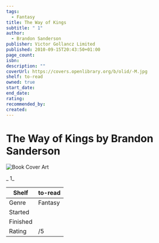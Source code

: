 ```yaml
---
tags:
  - Fantasy
title: The Way of Kings
subtitle: " 1"
author:
  - Brandon Sanderson
publisher: Victor Gollancz Limited
published: 2010-09-15T20:43:50+01:00
page_count:
isbn:
description: ""
coverUrl: https://covers.openlibrary.org/b/olid/-M.jpg
shelf: to-read
owned: true
start_date:
end_date:
rating:
recommended_by:
created:
---
```


# The Way of Kings by Brandon Sanderson

![Book Cover Art](https://covers.openlibrary.org/b/olid/-M.jpg)

_ 1_

| Shelf | to-read |
| --- | --- |
| Genre | Fantasy |
| Started |  |
| Finished |  |
| Rating | /5 |

